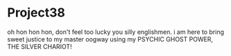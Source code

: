 # Project38
oh hon hon hon, don't feel too lucky you silly englishmen. i am here to bring sweet justice to my master oogway using my PSYCHIC GHOST POWER, THE SILVER CHARIOT!
